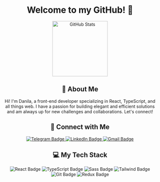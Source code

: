 <div id="header" align="center">
  <h1>Welcome to my GitHub! 👋</h1>
  <p align="center">
    <img src="https://github-readme-stats.vercel.app/api?username=DanilaTravkov&show_icons=true&theme=dark&hide=prs&count_private=true&hide_border=true" alt="GitHub Stats" height="180">
  </p>

  <h2>👤 About Me</h2>
  <p>Hi! I'm Danila, a front-end developer specializing in React, TypeScript, and all things web. I have a passion for building elegant and efficient solutions and am always up for new challenges and collaborations. Let's connect!</p>
  
  <h2>🚀 Connect with Me</h2>
  <div id="badges">
    <a href="https://t.me/datravkov">
      <img src="https://img.shields.io/badge/Telegram-2CA5E0?style=for-the-badge&logo=telegram&logoColor=white" alt="Telegram Badge"/>
    </a>
    <a href="https://www.linkedin.com/in/danila-travkov/">
      <img src="https://img.shields.io/badge/LinkedIn-blue?style=for-the-badge&logo=linkedin&logoColor=white" alt="LinkedIn Badge"/>
    </a>
    <a href="mailto:datravkov@gmail.com">
      <img src="https://img.shields.io/badge/Gmail-D14836?style=for-the-badge&logo=gmail&logoColor=white" alt="Gmail Badge"/>
    </a>
  </div>

  <h2>💻 My Tech Stack</h2>
  <p>
    <img src="https://img.shields.io/badge/React-20232A?style=for-the-badge&logo=react&logoColor=61DAFB" alt="React Badge"/>
    <img src="https://img.shields.io/badge/TypeScript-007ACC?style=for-the-badge&logo=typescript&logoColor=white" alt="TypeScript Badge"/>
    <img src="https://img.shields.io/badge/Sass-CC6699?style=for-the-badge&logo=sass&logoColor=white" alt="Sass Badge"/>
    <img src="https://img.shields.io/badge/Tailwind_CSS-38B2AC?style=for-the-badge&logo=tailwind-css&logoColor=white" alt="Tailwind Badge"/>
    <img src="https://img.shields.io/badge/Git-F05032?style=for-the-badge&logo=git&logoColor=white" alt="Git Badge"/>
    <img src="https://img.shields.io/badge/Redux-764ABC?style=for-the-badge&logo=redux&logoColor=white" alt="Redux Badge"/>
  </p>

</div>
